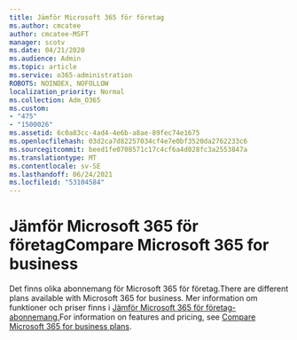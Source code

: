 ```yaml
---
title: Jämför Microsoft 365 för företag
ms.author: cmcatee
author: cmcatee-MSFT
manager: scotv
ms.date: 04/21/2020
ms.audience: Admin
ms.topic: article
ms.service: o365-administration
ROBOTS: NOINDEX, NOFOLLOW
localization_priority: Normal
ms.collection: Adm_O365
ms.custom:
- "475"
- "1500026"
ms.assetid: 6c0a83cc-4ad4-4e6b-a8ae-89fec74e1675
ms.openlocfilehash: 03d2ca7d82257034cf4e7e0bf3520da2762233c6
ms.sourcegitcommit: beed1fe0708571c17c4cf6a4d028fc3a2553847a
ms.translationtype: MT
ms.contentlocale: sv-SE
ms.lasthandoff: 06/24/2021
ms.locfileid: "53104584"
---
```

# <a name="compare-microsoft-365-for-business"></a><span data-ttu-id="6f359-102">Jämför Microsoft 365 för företag</span><span class="sxs-lookup"><span data-stu-id="6f359-102">Compare Microsoft 365 for business</span></span>

<span data-ttu-id="6f359-103">Det finns olika abonnemang för Microsoft 365 för företag.</span><span class="sxs-lookup"><span data-stu-id="6f359-103">There are different plans available with Microsoft 365 for business.</span></span> <span data-ttu-id="6f359-104">Mer information om funktioner och priser finns i [Jämför Microsoft 365 för företag-abonnemang.](https://www.microsoft.com/microsoft-365/business/compare-all-microsoft-365-business-products)</span><span class="sxs-lookup"><span data-stu-id="6f359-104">For information on features and pricing, see [Compare Microsoft 365 for business plans](https://www.microsoft.com/microsoft-365/business/compare-all-microsoft-365-business-products).</span></span>  